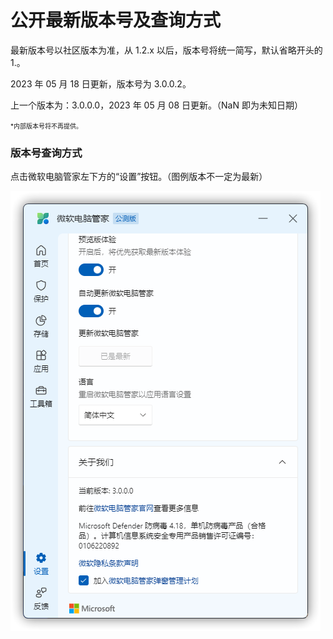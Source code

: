 # 公开最新版本号及查询方式
最新版本号以社区版本为准，从 1.2.x 以后，版本号将统一简写，默认省略开头的 1.。

2023 年 05 月 18 日更新，版本号为 3.0.0.2。

上一个版本为：3.0.0.0，2023 年 05 月 08 日更新。（NaN 即为未知日期）

<font size=1>*内部版本号将不再提供。</font>

### 版本号查询方式
点击微软电脑管家左下方的“设置”按钮。（图例版本不一定为最新）

![](../assets/appendix/check-version/latest-version.png)